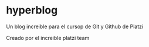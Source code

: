 # hyperblog
Un blog increible para el cursop de Git y Github de Platzi


Creado por el increible platzi team